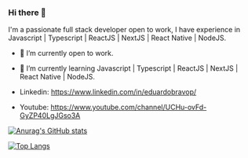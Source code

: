 ### Hi there 👋

I'm a passionate full stack developer open to work, I have experience in Javascript | Typescript | ReactJS | NextJS | React Native | NodeJS.

- 🔭 I’m currently open to work.
- 🌱 I’m currently learning Javascript | Typescript | ReactJS | NextJS | React Native | NodeJS.


- Linkedin: https://www.linkedin.com/in/eduardobravop/
- Youtube: https://www.youtube.com/channel/UCHu-ovFd-GyZP40LgJGso3A

[![Anurag's GitHub stats](https://github-readme-stats.vercel.app/api?username=eduardobravop)](https://github.com/anuraghazra/github-readme-stats)

[![Top Langs](https://github-readme-stats.vercel.app/api/top-langs/?username=eduardobravop)](https://github.com/anuraghazra/github-readme-stats)
